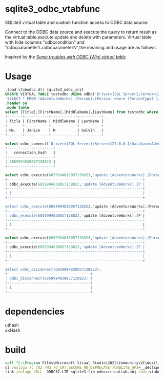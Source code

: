 # sqlite3_odbc_vtabfunc
SQLite3 virtual table and custom function access to ODBC data source

Connect to the ODBC data source and execute the query to return result as the virtual table,execute update and delete with parameters.
Virtual table with hide columns "odbccondition" and "odbcparameter1..odbcparameterN",the meaning and usage are as follows.

Inspired by the *[Some troubles with ODBC (Win) virtual table](https://www.sqlite.org/forum/forumpost/b499e01e3aeccb89b8484d4ec399796cc8beea47695e54b20a679ccba73e5004)*

# Usage
```SQL
.load vtabodbc.dll sqlite3_odbc_init
CREATE VIRTUAL TABLE testodbc USING odbc('Driver={SQL Server};Server=127.0.0.1;Database=AdventureWorks;Uid=sa;Pwd=xxxx;',
'SELECT * FROM [AdventureWorks].[Person].[Person] where [PersonType] like ?  and [LastName] like ? and 1=?');
.header on
.mode table
select [Title],[FirstName],[MiddleName],[LastName] from testodbc where odbccondition = ' and Title like ''Ms%''' AND odbcparameter1='EM%' and odbcparameter2='G%' and odbcparameter3=1;
+-------+-----------+------------+----------+
| Title | FirstName | MiddleName | LastName |
+-------+-----------+------------+----------+
| Ms.   | Janice    | M          | Galvin   |
+-------+-----------+------------+----------+

select odbc_connect('Driver={SQL Server};Server=127.0.0.1;Database=AdventureWorks;Uid=sa;Pwd=xxxx;') connection_hash; 
+---------------------+
|   connection_hash   |
+---------------------+
| 6859994838057138823 |
+---------------------+

select odbc_execute(6859994838057138823,'update [AdventureWorks].[Person].[Person] SET Title=''Mr.'' WHERE rowguid=''92C4279F-1207-48A3-8448-4636514EB7E2''');
+--------------------------------------------------------------+
| odbc_execute(6859994838057138823,'update [AdventureWorks].[P |
+--------------------------------------------------------------+
| 1                                                            |
+--------------------------------------------------------------+

select odbc_execute(6859994838057138823,'update [AdventureWorks].[Person].[Person] SET Title=? WHERE rowguid=''92C4279F-1207-48A3-8448-4636514EB7E2''','Mr.');
+--------------------------------------------------------------+
| odbc_execute(6859994838057138823,'update [AdventureWorks].[P |
+--------------------------------------------------------------+
| 1                                                            |
+--------------------------------------------------------------+

select odbc_execute(6859994838057138823,'update [AdventureWorks].[Person].[Person] SET Title=? WHERE rowguid=''92C4279F-1207-48A3-8448-4636514EB7E2''',NULL);
+--------------------------------------------------------------+
| odbc_execute(6859994838057138823,'update [AdventureWorks].[P |
+--------------------------------------------------------------+
| 1                                                            |
+--------------------------------------------------------------+

select odbc_disconnect(6859994838057138823);
+--------------------------------------+
| odbc_disconnect(6859994838057138823) |
+--------------------------------------+
| 1                                    |
+--------------------------------------+
```
# dependencies
uthash<br>
xxHash

# build
```bat
call "C:\Program Files\Microsoft Visual Studio\2022\Community\VC\Auxiliary\Build\vcvars64.bat"
cl /nologo /c /O2 /W3 /D_CRT_SECURE_NO_DEPRECATE /DSQLITE_API=__declspec(dllexport)  -I"sqlite3 folder"  odbcvirtualtab.c
link /nologo /DLL  ODBC32.LIB sqlite3.lib odbcvirtualtab.obj /out:vtabodbc.dll
```